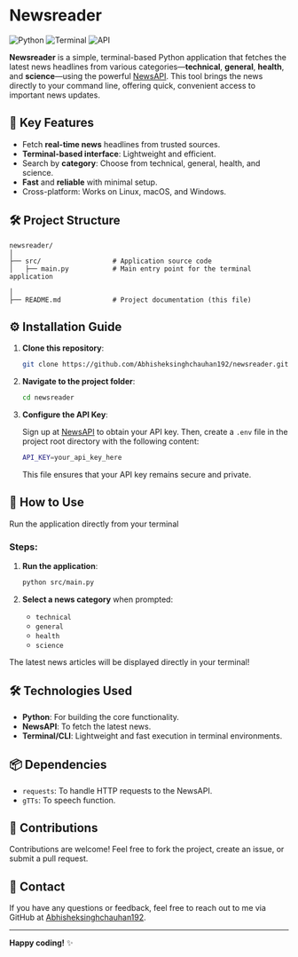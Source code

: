 # Newsreader

 
![Python](https://img.shields.io/badge/Python-3.x-blue.svg)
![Terminal](https://img.shields.io/badge/Terminal-App-green.svg)
![API](https://img.shields.io/badge/NewsAPI-Enabled-orange.svg)

**Newsreader** is a simple, terminal-based Python application that fetches the latest news headlines from various categories—**technical**, **general**, **health**, and **science**—using the powerful [NewsAPI](https://newsapi.org/). This tool brings the news directly to your command line, offering quick, convenient access to important news updates.

## 🎯 Key Features

- Fetch **real-time news** headlines from trusted sources.
- **Terminal-based interface**: Lightweight and efficient.
- Search by **category**: Choose from technical, general, health, and science.
- **Fast** and **reliable** with minimal setup.
- Cross-platform: Works on Linux, macOS, and Windows.

## 🛠️ Project Structure

```
newsreader/
│
├── src/                  # Application source code
│   ├── main.py           # Main entry point for the terminal application

│
├── README.md             # Project documentation (this file)

```

## ⚙️ Installation Guide

1. **Clone this repository**:

   ```bash
   git clone https://github.com/Abhisheksinghchauhan192/newsreader.git
   ```

2. **Navigate to the project folder**:

   ```bash
   cd newsreader
   ```




3. **Configure the API Key**:

   Sign up at [NewsAPI](https://newsapi.org/) to obtain your API key. Then, create a `.env` file in the project root directory with the following content:

   ```bash
   API_KEY=your_api_key_here
   ```

   This file ensures that your API key remains secure and private.

## 🚀 How to Use

Run the application directly from your terminal 

### Steps:

1. **Run the application**:

   ```bash
   python src/main.py
   ```

2. **Select a news category** when prompted:
   - `technical`
   - `general`
   - `health`
   - `science`


The latest news articles will be displayed directly in your terminal!

## 🛠 Technologies Used

- **Python**: For building the core functionality.
- **NewsAPI**: To fetch the latest news.
- **Terminal/CLI**: Lightweight and fast execution in terminal environments.

## 📦 Dependencies

- `requests`: To handle HTTP requests to the NewsAPI.
- `gTTs`: To speech function.


## 🙌 Contributions

Contributions are welcome! Feel free to fork the project, create an issue, or submit a pull request.

## 📧 Contact

If you have any questions or feedback, feel free to reach out to me via GitHub at [Abhisheksinghchauhan192](https://github.com/Abhisheksinghchauhan192).

---

**Happy coding!** ✨
